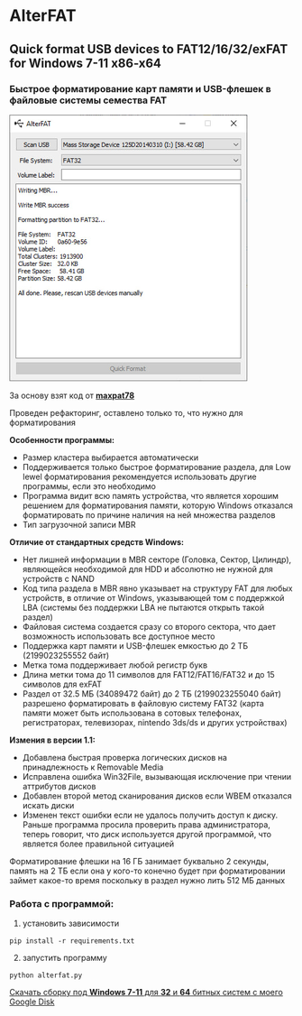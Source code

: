 # AlterFAT
## Quick format USB devices to FAT12/16/32/exFAT for Windows 7-11 x86-x64
### Быстрое форматирование карт памяти и USB-флешек в файловые системы семества FAT

![Скриншот](https://github.com/0xMihalich/alterfat/blob/main/screen.jpg?raw=true)

За основу взят код от [**maxpat78**](https://github.com/maxpat78/FATtools)

Проведен рефакторинг, оставлено только то, что нужно для форматирования

**Особенности программы:**
- Размер кластера выбирается автоматически
- Поддерживается только быстрое форматирование раздела, для Low lewel форматирования рекомендуется использовать другие программы, если это необходимо
- Программа видит всю память устройства, что является хорошим решением для форматирования памяти, которую Windows отказался форматировать по причине наличия на ней множества разделов
- Тип загрузочной записи MBR

**Отличие от стандартных средств Windows:**
- Нет лишней информации в MBR секторе (Головка, Сектор, Цилиндр), являющейся необходимой для HDD и абсолютно не нужной для устройств с NAND
- Код типа раздела в MBR явно указывает на структуру FAT для любых устройств, в отличие от Windows, указывающей том с поддержкой LBA (системы без поддержки LBA не пытаются открыть такой раздел)
- Файловая система создается сразу со второго сектора, что дает возможность использовать все доступное место
- Поддержка карт памяти и USB-флешек емкостью до 2 ТБ (2199023255552 байт)
- Метка тома поддерживает любой регистр букв
- Длина метки тома до 11 символов для FAT12/FAT16/FAT32 и до 15 символов для exFAT
- Раздел от 32.5 МБ (34089472 байт) до 2 ТБ (2199023255040 байт) разрешено форматировать в файловую систему FAT32 (карта памяти может быть использована в сотовых телефонах, регистраторах, телевизорах, nintendo 3ds/ds и других устройствах)

**Измения в версии 1.1:**
- Добавлена быстрая проверка логических дисков на принадлежность к Removable Media
- Исправлена ошибка Win32File, вызывающая исключение при чтении аттрибутов дисков
- Добавлен второй метод сканирования дисков если WBEM отказался искать диски
- Изменен текст ошибки если не удалось получить доступ к диску. Раньше программа просила проверить права администратора, теперь говорит, что диск используется другой программой, что является более правильной ситуацией

Форматирование флешки на 16 ГБ занимает буквально 2 секунды, память на 2 ТБ если она у кого-то конечно будет при форматировании займет какое-то время поскольку в раздел нужно лить 512 МБ данных

### Работа с программой:
1. установить зависимости
```
pip install -r requirements.txt
```
2. запустить программу
```
python alterfat.py
```

[Скачать сборку под **Windows 7-11** для **32** и **64** битных систем с моего Google Disk](https://drive.google.com/file/d/1w4AGRBT4lYr3qg--Ia8ypPu-j2-Xu9bF/)
